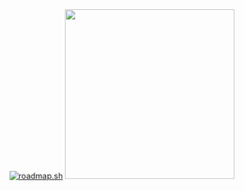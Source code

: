 <div id="header" align="center">
  <a href="https://roadmap.sh"><img src="https://roadmap.sh/card/tall/656ed7f45145316d25bbfe36?variant=dark" alt="roadmap.sh"/></a>

  <img src="https://media.giphy.com/media/v1.Y2lkPTc5MGI3NjExa3ZuNTBqeWduc2p1YXl0NTdpMHp6cGRuMWthcWZkc2ZpcXY5eXNnYyZlcD12MV9pbnRlcm5hbF9naWZfYnlfaWQmY3Q9Zw/jHF49Bz9btG1O/giphy-downsized.gif" width="300"/>
  
</div>

<!--
**wwsqlld/wwsqlld** is a ✨ _special_ ✨ repository because its `README.md` (this file) appears on your GitHub profile.

Here are some ideas to get you started:

- 🔭 I’m currently working on ...
- 🌱 I’m currently learning ...
- 👯 I’m looking to collaborate on ...
- 🤔 I’m looking for help with ...
- 💬 Ask me about ...
- 📫 How to reach me: ...
- 😄 Pronouns: ...
- ⚡ Fun fact: ...
-->
